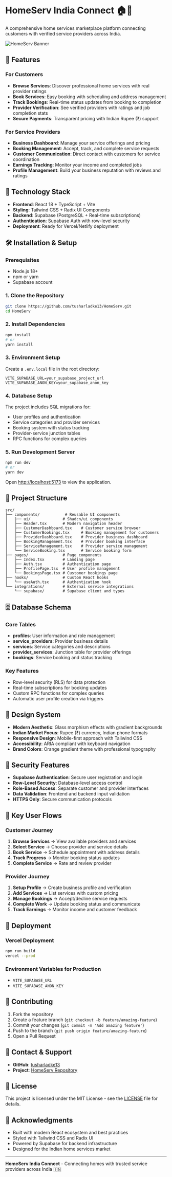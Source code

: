 # HomeServ India Connect 🏠🔧

A comprehensive home services marketplace platform connecting customers with verified service providers across India.

![HomeServ Banner](https://img.shields.io/badge/HomeServ-India%20Connect-orange?style=for-the-badge&logo=home&logoColor=white)

## 🌟 Features

### For Customers
- **Browse Services**: Discover professional home services with real provider ratings
- **Book Services**: Easy booking with scheduling and address management
- **Track Bookings**: Real-time status updates from booking to completion
- **Provider Verification**: See verified providers with ratings and job completion stats
- **Secure Payments**: Transparent pricing with Indian Rupee (₹) support

### For Service Providers
- **Business Dashboard**: Manage your service offerings and pricing
- **Booking Management**: Accept, track, and complete service requests
- **Customer Communication**: Direct contact with customers for service coordination
- **Earnings Tracking**: Monitor your income and completed jobs
- **Profile Management**: Build your business reputation with reviews and ratings

## 🚀 Technology Stack

- **Frontend**: React 18 + TypeScript + Vite
- **Styling**: Tailwind CSS + Radix UI Components
- **Backend**: Supabase (PostgreSQL + Real-time subscriptions)
- **Authentication**: Supabase Auth with row-level security
- **Deployment**: Ready for Vercel/Netlify deployment

## 🛠️ Installation & Setup

### Prerequisites
- Node.js 18+ 
- npm or yarn
- Supabase account

### 1. Clone the Repository
```bash
git clone https://github.com/tusharladke13/HomeServ.git
cd HomeServ
```

### 2. Install Dependencies
```bash
npm install
# or
yarn install
```

### 3. Environment Setup
Create a `.env.local` file in the root directory:
```env
VITE_SUPABASE_URL=your_supabase_project_url
VITE_SUPABASE_ANON_KEY=your_supabase_anon_key
```

### 4. Database Setup
The project includes SQL migrations for:
- User profiles and authentication
- Service categories and provider services
- Booking system with status tracking
- Provider-service junction tables
- RPC functions for complex queries

### 5. Run Development Server
```bash
npm run dev
# or
yarn dev
```

Open [http://localhost:5173](http://localhost:5173) to view the application.

## 📁 Project Structure

```
src/
├── components/           # Reusable UI components
│   ├── ui/              # Shadcn/ui components
│   ├── Header.tsx       # Modern navigation header
│   ├── CustomerDashboard.tsx    # Customer service browser
│   ├── CustomerBookings.tsx     # Booking management for customers
│   ├── ProviderDashboard.tsx    # Provider business dashboard
│   ├── BookingManagement.tsx    # Provider booking interface
│   ├── ServiceManagement.tsx    # Provider service management
│   └── ServiceBooking.tsx       # Service booking form
├── pages/               # Page components
│   ├── Index.tsx        # Landing page
│   ├── Auth.tsx         # Authentication page
│   ├── ProfilePage.tsx  # User profile management
│   └── BookingsPage.tsx # Customer bookings page
├── hooks/               # Custom React hooks
│   └── useAuth.tsx      # Authentication hook
└── integrations/        # External service integrations
    └── supabase/        # Supabase client and types
```

## 🗄️ Database Schema

### Core Tables
- **profiles**: User information and role management
- **service_providers**: Provider business details
- **services**: Service categories and descriptions
- **provider_services**: Junction table for provider offerings
- **bookings**: Service booking and status tracking

### Key Features
- Row-level security (RLS) for data protection
- Real-time subscriptions for booking updates
- Custom RPC functions for complex queries
- Automatic user profile creation via triggers

## 🎨 Design System

- **Modern Aesthetic**: Glass morphism effects with gradient backgrounds
- **Indian Market Focus**: Rupee (₹) currency, Indian phone formats
- **Responsive Design**: Mobile-first approach with Tailwind CSS
- **Accessibility**: ARIA compliant with keyboard navigation
- **Brand Colors**: Orange gradient theme with professional typography

## 🔐 Security Features

- **Supabase Authentication**: Secure user registration and login
- **Row-Level Security**: Database-level access control
- **Role-Based Access**: Separate customer and provider interfaces
- **Data Validation**: Frontend and backend input validation
- **HTTPS Only**: Secure communication protocols

## 📱 Key User Flows

### Customer Journey
1. **Browse Services** → View available providers and services
2. **Select Service** → Choose provider and service details
3. **Book Service** → Schedule appointment with address details
4. **Track Progress** → Monitor booking status updates
5. **Complete Service** → Rate and review provider

### Provider Journey
1. **Setup Profile** → Create business profile and verification
2. **Add Services** → List services with custom pricing
3. **Manage Bookings** → Accept/decline service requests
4. **Complete Work** → Update booking status and communicate
5. **Track Earnings** → Monitor income and customer feedback

## 🚀 Deployment

### Vercel Deployment
```bash
npm run build
vercel --prod
```

### Environment Variables for Production
- `VITE_SUPABASE_URL`
- `VITE_SUPABASE_ANON_KEY`

## 🤝 Contributing

1. Fork the repository
2. Create a feature branch (`git checkout -b feature/amazing-feature`)
3. Commit your changes (`git commit -m 'Add amazing feature'`)
4. Push to the branch (`git push origin feature/amazing-feature`)
5. Open a Pull Request

## 📧 Contact & Support

- **GitHub**: [tusharladke13](https://github.com/tusharladke13)
- **Project**: [HomeServ Repository](https://github.com/tusharladke13/HomeServ)

## 📄 License

This project is licensed under the MIT License - see the [LICENSE](LICENSE) file for details.

## 🙏 Acknowledgments

- Built with modern React ecosystem and best practices
- Styled with Tailwind CSS and Radix UI
- Powered by Supabase for backend infrastructure
- Designed for the Indian home services market

---

**HomeServ India Connect** - Connecting homes with trusted service providers across India 🇮🇳
